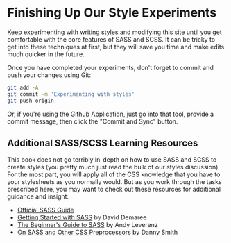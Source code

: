 # Finishing Up Our Style Experiments

Keep experimenting with writing styles and modifying this site until you get comfortable with the core features of SASS and SCSS. It can be tricky to get into these techniques at first, but they will save you time and make edits much quicker in the future.

Once you have completed your experiments, don't forget to commit and push your changes using Git:

```bash
git add -A
git commit -m 'Experimenting with styles'
git push origin
```

Or, if you're using the Github Application, just go into that tool, provide a commit message, then click the "Commit and Sync" button.

## Additional SASS/SCSS Learning Resources
This book does not go terribly in-depth on how to use SASS and SCSS to create styles (you pretty much just read the bulk of our styles discussion). For the most part, you will apply all of the CSS knowledge that you have to your stylesheets as you normally would. But as you work through the tasks prescribed here, you may want to check out these resources for additional guidance and insight:

* [Official SASS Guide](http://sass-lang.com/guide)
* [Getting Started with SASS](http://alistapart.com/article/getting-started-with-sass) by David Demaree
* [The Beginner's Guide to SASS](http://www.webdesignerdepot.com/2013/11/the-beginners-guide-to-sass/) by Andy Leverenz
* [On SASS and Other CSS Preprocessors](https://medium.com/@dannysmith/on-sass-and-other-css-preprocessors-24403fc80b6a) by Danny Smith